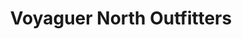 ---
title: "Voyaguer North Outfitters"
url: /ely/voyaguer-north-outfitters/
shop: storage rental
---